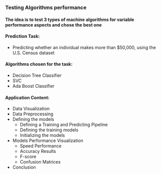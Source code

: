 ### Testing Algorithms performance 

#### The idea is to test 3 types of machine algorithms for variable performance aspects and chose the best one
#### Prediction Task: 
- Predicting whether an individual makes more than $50,000, using the U.S. Census dataset

#### Algorithms chosen for the task:
- Decision Tree Classifier 
- SVC 
- Ada Boost Classifier

#### Application Content:
- Data Visualization 
- Data Preprocessing
- Defining the models 
  - Defining a Training and Predicting Pipeline
  - Defining the training models  
  - Initializing the models 
- Models Performance Visualization
  - Speed Performance
  - Accuracy Results
  - F-score
  - Confusion Matrices 
- Conclusion
